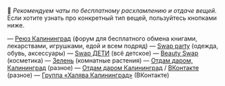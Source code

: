 💬 *Рекомендуем чаты по бесплатному расхламлению и отдаче вещей*. Если хотите узнать про конкретный тип вещей, пользуйтесь кнопками ниже.

— [Реюз Калининград](https://t.me/reuse39) \(форум для бесплатного обмена книгами, лекарствами, игрушками, едой и всем подряд\)
— [Swap party](https://t.me/+qXcw42itjrRkOWMy) \(одежда, обувь, аксессуары\)
— [Swap ДЕТИ](https://t.me/+VxCUYHDxDPTnY_G_) \(всё детское\)
— [Beauty Swap](https://t.me/beautyswap39) \(косметика\)
— [Зелень](https://t.me/zeleno39) \(комнатные растения\)
— [Отдам даром, Калининград](https://t.me/daromkgd) \(разное\)
— [Отдам даром Калининград](https://t.me/daromkaliningrad) / [ВКонтакте](https://vk.com/otdamdaromkaliningrad) \(разное\)
— [Группа «Халява Калининград»](https://vk.com/halyavakaliningrad) \(ВКонтакте\)

